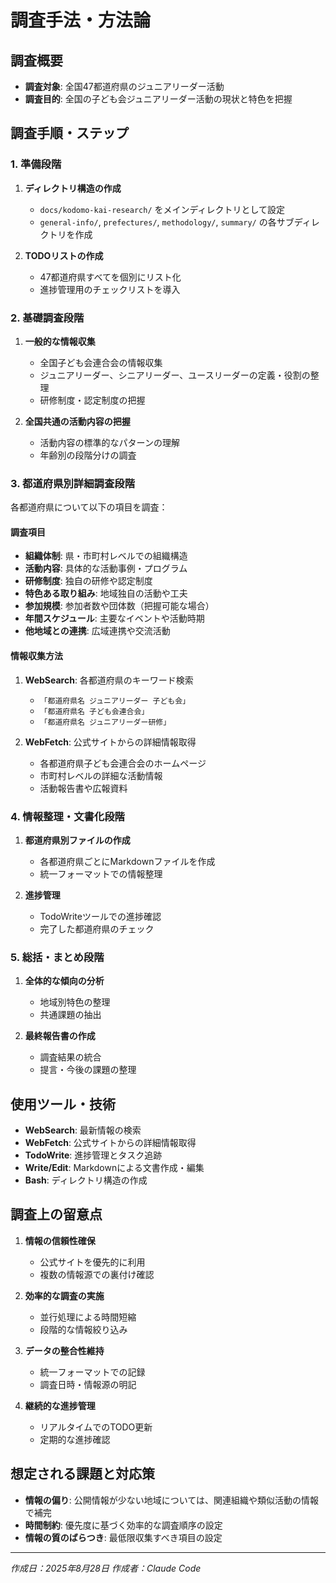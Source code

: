 # 調査手法・方法論

## 調査概要
- **調査対象**: 全国47都道府県のジュニアリーダー活動
- **調査目的**: 全国の子ども会ジュニアリーダー活動の現状と特色を把握

## 調査手順・ステップ

### 1. 準備段階
1. **ディレクトリ構造の作成**
   - `docs/kodomo-kai-research/` をメインディレクトリとして設定
   - `general-info/`, `prefectures/`, `methodology/`, `summary/` の各サブディレクトリを作成

2. **TODOリストの作成**
   - 47都道府県すべてを個別にリスト化
   - 進捗管理用のチェックリストを導入

### 2. 基礎調査段階
1. **一般的な情報収集**
   - 全国子ども会連合会の情報収集
   - ジュニアリーダー、シニアリーダー、ユースリーダーの定義・役割の整理
   - 研修制度・認定制度の把握

2. **全国共通の活動内容の把握**
   - 活動内容の標準的なパターンの理解
   - 年齢別の段階分けの調査

### 3. 都道府県別詳細調査段階
各都道府県について以下の項目を調査：

#### 調査項目
- **組織体制**: 県・市町村レベルでの組織構造
- **活動内容**: 具体的な活動事例・プログラム
- **研修制度**: 独自の研修や認定制度
- **特色ある取り組み**: 地域独自の活動や工夫
- **参加規模**: 参加者数や団体数（把握可能な場合）
- **年間スケジュール**: 主要なイベントや活動時期
- **他地域との連携**: 広域連携や交流活動

#### 情報収集方法
1. **WebSearch**: 各都道府県のキーワード検索
   - `「都道府県名 ジュニアリーダー 子ども会」`
   - `「都道府県名 子ども会連合会」`
   - `「都道府県名 ジュニアリーダー研修」`

2. **WebFetch**: 公式サイトからの詳細情報取得
   - 各都道府県子ども会連合会のホームページ
   - 市町村レベルの詳細な活動情報
   - 活動報告書や広報資料

### 4. 情報整理・文書化段階
1. **都道府県別ファイルの作成**
   - 各都道府県ごとにMarkdownファイルを作成
   - 統一フォーマットでの情報整理

2. **進捗管理**
   - TodoWriteツールでの進捗確認
   - 完了した都道府県のチェック

### 5. 総括・まとめ段階
1. **全体的な傾向の分析**
   - 地域別特色の整理
   - 共通課題の抽出

2. **最終報告書の作成**
   - 調査結果の統合
   - 提言・今後の課題の整理

## 使用ツール・技術
- **WebSearch**: 最新情報の検索
- **WebFetch**: 公式サイトからの詳細情報取得
- **TodoWrite**: 進捗管理とタスク追跡
- **Write/Edit**: Markdownによる文書作成・編集
- **Bash**: ディレクトリ構造の作成

## 調査上の留意点
1. **情報の信頼性確保**
   - 公式サイトを優先的に利用
   - 複数の情報源での裏付け確認

2. **効率的な調査の実施**
   - 並行処理による時間短縮
   - 段階的な情報絞り込み

3. **データの整合性維持**
   - 統一フォーマットでの記録
   - 調査日時・情報源の明記

4. **継続的な進捗管理**
   - リアルタイムでのTODO更新
   - 定期的な進捗確認

## 想定される課題と対応策
- **情報の偏り**: 公開情報が少ない地域については、関連組織や類似活動の情報で補完
- **時間制約**: 優先度に基づく効率的な調査順序の設定
- **情報の質のばらつき**: 最低限収集すべき項目の設定

---
*作成日：2025年8月28日*
*作成者：Claude Code*
